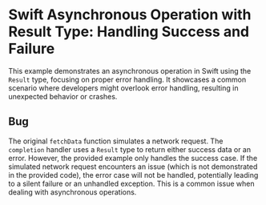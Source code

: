 # Swift Asynchronous Operation with Result Type: Handling Success and Failure

This example demonstrates an asynchronous operation in Swift using the `Result` type, focusing on proper error handling. It showcases a common scenario where developers might overlook error handling, resulting in unexpected behavior or crashes.

## Bug

The original `fetchData` function simulates a network request. The `completion` handler uses a `Result` type to return either success data or an error.  However, the provided example only handles the success case.  If the simulated network request encounters an issue (which is not demonstrated in the provided code), the error case will not be handled, potentially leading to a silent failure or an unhandled exception.   This is a common issue when dealing with asynchronous operations.